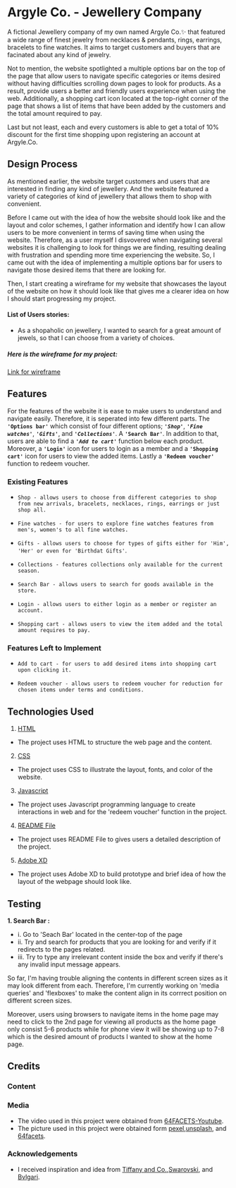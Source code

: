 # Argyle Co. - Jewellery Company

A fictional Jewellery company of my own named Argyle Co.:sparkles: that featured a wide range of finest jewelry from necklaces & pendants, rings, earrings, bracelets to fine watches. It aims to target customers and buyers that are facinated about any kind of jewelry.

Not to mention, the website spotlighted a multiple options bar on the top of the page that allow users to navigate specific categories or items desired without having difficulties scrolling down pages to look for products. As a result, provide users a better and friendly users experience when using the web. Additionally, a shopping cart icon located at the top-right corner of the page that shows a list of items that have been added by the customers and the total amount required to pay.

Last but not least, each and every customers is able to get a total of 10% discount for the first time shopping upon registering an account at Argyle.Co.

## Design Process

As mentioned earlier, the website target customers and users that are interested in finding any kind of jewellery. And the website featured a variety of categories of kind of jewellery that allows them to shop with convenient.

Before I came out with the idea of how the website should look like and the layout and color schemes, I gather information and identify how I can allow users to be more convenient in terms of saving time when using the website. Therefore, as a user myself I disvovered when navigating several websites it is challenging to look for things we are finding, resulting dealing with frustration and spending more time experiencing the website. So, I came out with the idea of implementing a multiple options bar for users to navigate those desired items that there are looking for.

Then, I start creating a wireframe for my website that showcases the layout of the website on how it should look like that gives me a clearer idea on how I should start progressing my project.

#### List of Users stories:

- As a shopaholic on jewellery, I wanted to search for a great amount of jewels, so that I can choose from a variety of choices.

##### **Here is the wireframe for my project:**

[Link for wireframe](https://xd.adobe.com/view/b602891e-dcf1-4a34-81fd-366c0df3ddea-e351/)

## Features

For the features of the website it is ease to make users to understand and navigate easily. Therefore, it is seperated into few different parts. The **`'Options bar'`** which consist of four different options; **_`'Shop'`_**, **_`'Fine watches'`_**, **_`'Gifts'`_**, and **_`'Collections'`_**. A **`'Search Bar'`**. In addition to that, users are able to find a **_`'Add to cart'`_** function below each product. Moreover, a **`'Login'`** icon for users to login as a member and a **`'Shopping cart'`** icon for users to view the added items. Lastly a **`'Redeem voucher'`** function to redeem voucher.

### Existing Features

- `Shop - allows users to choose from different categories to shop from new arrivals, bracelets, necklaces, rings, earrings or just shop all.`

- `Fine watches - for users to explore fine watches features from men's, women's to all fine watches.`

- `Gifts - allows users to choose for types of gifts either for 'Him', 'Her' or even for 'Birthdat Gifts'`.

- `Collections - features collections only available for the current season.`

- `Search Bar - allows users to search for goods available in the store.`

- `Login - allows users to either login as a member or register an account.`

- `Shopping cart - allows users to view the item added and the total amount requires to pay.`

### Features Left to Implement

- `Add to cart - for users to add desired items into shopping cart upon clicking it.`

- `Redeem voucher - allows users to redeem voucher for reduction for chosen items under terms and conditions.`

## Technologies Used

1. [HTML](https://html.com/)

- The project uses HTML to structure the web page and the content.

2. [CSS](#)

- The project uses CSS to illustrate the layout, fonts, and color of the website.

3. [Javascript](https://www.w3.org/Style/CSS/Overview.en.html)

- The project uses Javascript programming language to create interactions in web and for the 'redeem voucher' function in the project.

4. [README File](https://www.makeareadme.com/)

- The project uses README File to gives users a detailed description of the project.

5. [Adobe XD](https://www.adobe.com/products/xd/pricing/free-trial.html)

- The project uses Adobe XD to build prototype and brief idea of how the layout of the webpage should look like.

## Testing

**1. Search Bar :**

- i. Go to 'Seach Bar' located in the center-top of the page
- ii. Try and search for products that you are looking for and verify if it redirects to the pages related.
- iii. Try to type any irrelevant content inside the box and verify if there's any invalid input message appears.

So far, I'm having trouble aligning the contents in different screen sizes as it may look different from each. Therefore, I'm currently working on 'media queries' and 'flexboxes' to make the content align in its corrrect position on different screen sizes.

Moreover, users using browsers to navigate items in the home page may need to click to the 2nd page for viewing all products as the home page only consist 5-6 products while for phone view it will be showing up to 7-8 which is the desired amount of products I wanted to show at the home page.

## Credits

### Content

### Media

- The video used in this project were obtained from [64FACETS-Youtube](https://www.youtube.com/watch?v=bNBi-6ON8TY).
- The picture used in this project were obtained form [pexel](https://www.pexels.com/zh-cn/),[unsplash](https://unsplash.com/), and [64facets](https://64facets.com/).

### Acknowledgements

- I received inspiration and idea from [Tiffany and Co.](https://www.tiffany.com/),[Swarovski](https://www.swarovski.com/en-SG/), and [Bvlgari](https://www.bulgari.com/en-sg/).
